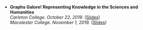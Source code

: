 - **Graphs Galore! Representing Knowledge in the Sciences and Humanities**    
    *Carleton College. October 22, 2019.* ([Slides](https://docs.google.com/presentation/d/1gh2qpDZhjUDgV-Qo2QZrADnGxwaD2qU7k-zNSHAjvOE/edit?usp=sharing))    
    *Macalester College. November 1, 2019.* ([Slides](https://docs.google.com/presentation/d/1LQY6P4qZJnVg-s8w0wxPzSjc3-A8nWpuyh-Z5MJ9xDc/edit?usp=sharing))
